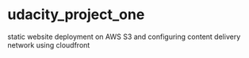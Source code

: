 # udacity_project_one
static website deployment on AWS S3 and configuring content delivery network using cloudfront
